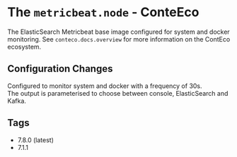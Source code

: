 # The `metricbeat.node` - ConteEco

The ElasticSearch Metricbeat base image configured for system and docker monitoring.
See `conteco.docs.overview` for more information on the ContEco ecosystem.

## Configuration Changes

Configured to monitor system and docker with a frequency of 30s.  
The output is parameterised to choose between console, ElasticSearch and Kafka.

## Tags

* 7.8.0 (latest)  
* 7.1.1
